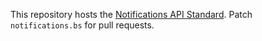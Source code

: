 This repository hosts the
[Notifications API Standard](https://notifications.spec.whatwg.org/). Patch
`notifications.bs` for pull requests.
